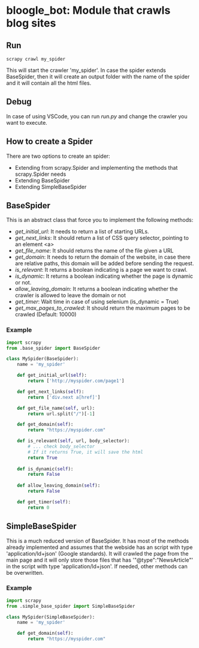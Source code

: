 # bloogle_bot: Module that crawls blog sites

## Run
```
scrapy crawl my_spider
```

This will start the crawler 'my_spider'. In case the spider extends BaseSpider, then it will create an output folder with the name of the spider and it will contain all the html files.

## Debug
In case of using VSCode, you can run *run.py* and change the crawler you want to execute.

## How to create a Spider
There are two options to create an spider:
* Extending from scrapy.Spider and implementing the methods that scrapy.Spider needs
* Extending BaseSpider
* Extending SimpleBaseSpider

## BaseSpider
This is an abstract class that force you to implement the following methods:
* _get_initial_url_: It needs to return a list of starting URLs.
* _get_next_links_: It should return a list of CSS query selector, pointing to an element \<a>
* _get_file_name_: It should returns the name of the file given a URL
* _get_domain_: It needs to return the domain of the website, in case there are relative paths, this domain will be added before sending the request.
* *is_relevant*: It returns a boolean indicating is a page we want to crawl.
* *is_dynamic*: It returns a boolean indicating whether the page is dynamic or not.
* *allow_leaving_domain*: It returns a boolean indicating whether the crawler is allowed to leave the domain or not
* *get_timer*: Wait time in case of using selenium (is_dynamic = True)
* *get_max_pages_to_crawled*: It should return the maximum pages to be crawled (Default: 10000)

 ### Example
```python
import scrapy
from .base_spider import BaseSpider

class MySpider(BaseSpider):
    name = 'my_spider'

    def get_initial_url(self):
        return ['http://myspider.com/page1']

    def get_next_links(self):
        return ['div.next a[href]']

    def get_file_name(self, url):
        return url.split("/")[-1]

    def get_domain(self):
        return "https://myspider.com"

    def is_relevant(self, url, body_selector):
        # ... check body_selector
        # If it returns True, it will save the html
        return True
    
    def is_dynamic(self):
        return False
    
    def allow_leaving_domain(self):
        return False

    def get_timer(self):
        return 0
```

## SimpleBaseSpider
This is a much reduced version of BaseSpider. It has most of the methods already implemented and assumes that the webside has an script with type 'application/ld+json' (Google standards). It will crawled the page from the main page and it will only store those files that has '"@type":"NewsArticle"' in the script with type 'application/ld+json'. If needed, other methods can be overwritten.

### Example
```python
import scrapy
from .simple_base_spider import SimpleBaseSpider

class MySpider(SimpleBaseSpider):
    name = 'my_spider'

    def get_domain(self):
        return "https://myspider.com"
```